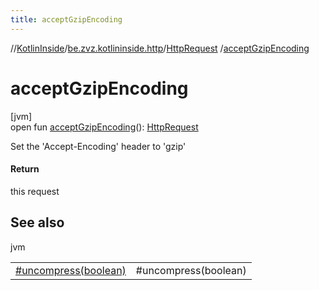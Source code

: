 ```yaml
---
title: acceptGzipEncoding
---
```

//[KotlinInside](../../../index.html)/[be.zvz.kotlininside.http](../index.html)/[HttpRequest](index.html)
/[acceptGzipEncoding](accept-gzip-encoding.html)

# acceptGzipEncoding

[jvm]\
open fun [acceptGzipEncoding](accept-gzip-encoding.html)(): [HttpRequest](index.html)

Set the 'Accept-Encoding' header to 'gzip'

#### Return

this request

## See also

jvm

| | |
|---|---|
| [#uncompress(boolean)](uncompress.html) | #uncompress(boolean) |




